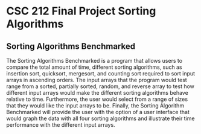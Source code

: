 # CSC 212 Final Project Sorting Algorithms

## Sorting Algorithms Benchmarked

  The Sorting Algorithms Benchmarked is a program that allows users to compare the total amount of time, different sorting algorithms, such as insertion sort, quicksort, mergesort, and counting sort required to sort input arrays in ascending orders. The input arrays that the program would test range from a sorted, partially sorted, random, and reverse array to test how different input arrays would make the different sorting algorithms behave relative to time. Furthermore, the user would select from a range of sizes that they would like the input arrays to be. Finally, the Sorting Algorithm Benchmarked will provide the user with the option of a user interface that would graph the data with all four sorting algorithms and illustrate their time performance with the different input arrays.


